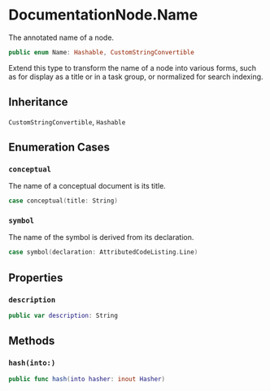 # DocumentationNode.Name

The annotated name of a node.

``` swift
public enum Name: Hashable, CustomStringConvertible 
```

Extend this type to transform the name of a node into various forms,
such as for display as a title or in a task group, or normalized for
search indexing.

## Inheritance

`CustomStringConvertible`, `Hashable`

## Enumeration Cases

### `conceptual`

The name of a conceptual document is its title.

``` swift
case conceptual(title: String)
```

### `symbol`

The name of the symbol is derived from its declaration.

``` swift
case symbol(declaration: AttributedCodeListing.Line)
```

## Properties

### `description`

``` swift
public var description: String 
```

## Methods

### `hash(into:)`

``` swift
public func hash(into hasher: inout Hasher) 
```
